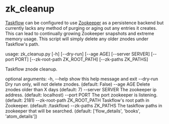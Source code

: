 # zk_cleanup

[Taskflow](https://wiki.openstack.org/wiki/TaskFlow) can be configured to use [Zookeeper](https://zookeeper.apache.org/) as a persistence backend but currently lacks any method of purging or aging out any entries it creates. This can lead to continually growing Zookeeper snapshots and extreme memory usage. This script will simply delete any older znodes under Taskflow's path.

usage: zk_cleanup.py [-h] [--dry-run] [--age AGE] [--server SERVER]
                     [--port PORT] [--zk-root-path ZK_ROOT_PATH]
                     [--zk-paths ZK_PATHS]

Taskflow znode cleanup.

optional arguments:
  -h, --help            show this help message and exit
  --dry-run             Dry run only, will not delete znodes. (default: False)
  --age AGE             Delete znodes older than X days (default: 7)
  --server SERVER       The zookeeper ip address. (default: localhost)
  --port PORT           The port zookeeper is listening. (default: 2181)
  --zk-root-path ZK_ROOT_PATH
                        Taskflow's root path in Zookeeper. (default:
                        /taskflow)
  --zk-paths ZK_PATHS   The taskflow paths in zookeeper that will be searched.
                        (default: ['flow_details', 'books', 'atom_details'])
